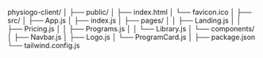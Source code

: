 physiogo-client/
│
├── public/
│   ├── index.html
│   └── favicon.ico
│
├── src/
│   ├── App.js
│   ├── index.js
│   ├── pages/
│   │   ├── Landing.js
│   │   ├── Pricing.js
│   │   ├── Programs.js
│   │   └── Library.js
│   └── components/
│       ├── Navbar.js
│       ├── Logo.js
│       └── ProgramCard.js
│
├── package.json
└── tailwind.config.js
